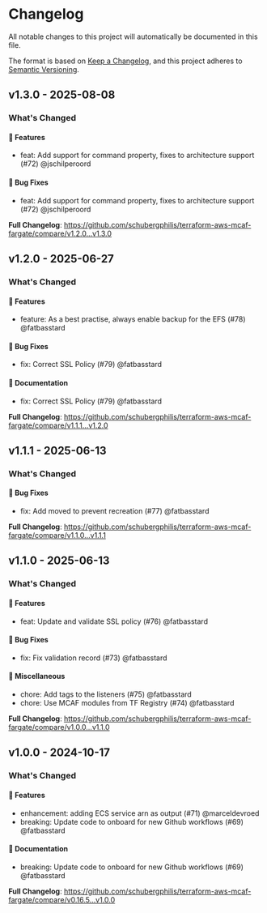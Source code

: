 # Changelog

All notable changes to this project will automatically be documented in this file.

The format is based on [Keep a Changelog](https://keepachangelog.com/en/1.0.0/),
and this project adheres to [Semantic Versioning](https://semver.org/spec/v2.0.0.html).

## v1.3.0 - 2025-08-08

### What's Changed

#### 🚀 Features

* feat: Add support for command property, fixes to architecture support (#72) @jschilperoord

#### 🐛 Bug Fixes

* feat: Add support for command property, fixes to architecture support (#72) @jschilperoord

**Full Changelog**: https://github.com/schubergphilis/terraform-aws-mcaf-fargate/compare/v1.2.0...v1.3.0

## v1.2.0 - 2025-06-27

### What's Changed

#### 🚀 Features

* feature: As a best practise, always enable backup for the EFS (#78) @fatbasstard

#### 🐛 Bug Fixes

* fix: Correct SSL Policy (#79) @fatbasstard

#### 📖 Documentation

* fix: Correct SSL Policy (#79) @fatbasstard

**Full Changelog**: https://github.com/schubergphilis/terraform-aws-mcaf-fargate/compare/v1.1.1...v1.2.0

## v1.1.1 - 2025-06-13

### What's Changed

#### 🐛 Bug Fixes

* fix: Add moved to prevent recreation (#77) @fatbasstard

**Full Changelog**: https://github.com/schubergphilis/terraform-aws-mcaf-fargate/compare/v1.1.0...v1.1.1

## v1.1.0 - 2025-06-13

### What's Changed

#### 🚀 Features

* feat: Update and validate SSL policy (#76) @fatbasstard

#### 🐛 Bug Fixes

* fix: Fix validation record (#73) @fatbasstard

#### 🧺 Miscellaneous

* chore: Add tags to the listeners (#75) @fatbasstard
* chore: Use MCAF modules from TF Registry (#74) @fatbasstard

**Full Changelog**: https://github.com/schubergphilis/terraform-aws-mcaf-fargate/compare/v1.0.0...v1.1.0

## v1.0.0 - 2024-10-17

### What's Changed

#### 🚀 Features

* enhancement: adding ECS service arn as output (#71) @marceldevroed
* breaking: Update code to onboard for new Github workflows (#69) @fatbasstard

#### 📖 Documentation

* breaking: Update code to onboard for new Github workflows (#69) @fatbasstard

**Full Changelog**: https://github.com/schubergphilis/terraform-aws-mcaf-fargate/compare/v0.16.5...v1.0.0
